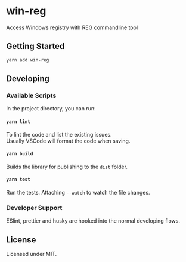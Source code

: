 # win-reg

Access Windows registry with REG commandline tool

## Getting Started

```sh
yarn add win-reg
```

## Developing

### Available Scripts

In the project directory, you can run:

#### `yarn lint`

To lint the code and list the existing issues.\
Usually VSCode will format the code when saving.

#### `yarn build`

Builds the library for publishing to the `dist` folder.

#### `yarn test`

Run the tests. Attaching `--watch` to watch the file changes.

### Developer Support

ESlint, prettier and husky are hooked into the normal developing flows.

## License

Licensed under MIT.
